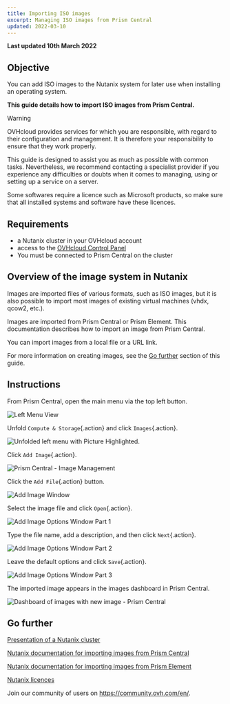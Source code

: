 ```yaml
---
title: Importing ISO images
excerpt: Managing ISO images from Prism Central
updated: 2022-03-10
---
```


**Last updated 10th March 2022**

## Objective

You can add ISO images to the Nutanix system for later use when installing an operating system.

**This guide details how to import ISO images from Prism Central.**

> [!warning]
> OVHcloud provides services for which you are responsible, with regard to their configuration and management. It is therefore your responsibility to ensure that they work properly.
>
> This guide is designed to assist you as much as possible with common tasks. Nevertheless, we recommend contacting a specialist provider if you experience any difficulties or doubts when it comes to managing, using or setting up a service on a server.
>
> Some softwares require a licence such as Microsoft products, so make sure that all installed systems and software have these licences.

## Requirements

- a Nutanix cluster in your OVHcloud account
- access to the [OVHcloud Control Panel](https://www.ovh.com/auth/?action=gotomanager&from=https://www.ovh.ie/&ovhSubsidiary=ie)
- You must be connected to Prism Central on the cluster

## Overview of the image system in Nutanix

Images are imported files of various formats, such as ISO images, but it is also possible to import most images of existing virtual machines (vhdx, qcow2, etc.).

Images are imported from Prism Central or Prism Element. This documentation describes how to import an image from Prism Central.

You can import images from a local file or a URL link.

For more information on creating images, see the [Go further](#gofurther) section of this guide.

## Instructions

From Prism Central, open the main menu via the top left button. 

![Left Menu View](images/PrismCentralDashboardWithLeftMenu.PNG)

Unfold `Compute & Storage`{.action} and click `Images`{.action}.

![Unfolded left menu with Picture Highlighted](images/PrismCentralLefMenuToImage.PNG).

Click `Add Image`{.action}.

![Prism Central - Image Management](images/PrismCentralAddImage.PNG)

Click the `Add File`{.action} button.

![Add Image Window](images/AddImage01.PNG)

Select the image file and click `Open`{.action}.

![Add Image Options Window Part 1](images/AddImage02.PNG)

Type the file name, add a description, and then click `Next`{.action}.

![Add Image Options Window Part 2](images/AddImage03.PNG)

Leave the default options and click `Save`{.action}.

![Add Image Options Window Part 3](images/AddImage04.PNG)

The imported image appears in the images dashboard in Prism Central.

![Dashboard of images with new image - Prism Central](images/PrismCentralDashboardImagesWithNewImages.PNG)

## Go further <a name="gofurther"></a>

[Presentation of a Nutanix cluster](/pages/cloud/nutanix/03-nutanix-hci)

[Nutanix documentation for importing images from Prism Central](https://portal.nutanix.com/page/documents/details?targetId=Prism-Central-Guide-Prism-v5_20:mul-image-import-pc-t.html)

[Nutanix documentation for importing images from Prism Element](https://portal.nutanix.com/page/documents/details?targetId=Web-Console-Guide-Prism-v5_20:wc-image-configure-acropolis-wc-t.html)

[Nutanix licences](https://www.nutanix.com/products/software-options)

Join our community of users on <https://community.ovh.com/en/>.
